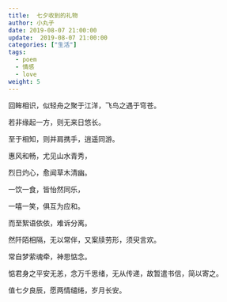 ```yaml
---
title:  七夕收到的礼物
author: 小丸子
date: 2019-08-07 21:00:00
update:  2019-08-07 21:00:00
categories: ["生活"]
tags: 
  - poem
  - 情感 
  - love
weight: 5
---
```



回眸相识，似轻舟之聚于江洋，飞鸟之遇于穹苍。

若非缘起一方，则无来日悠长。

至于相知，则并肩携手，逍遥同游。

惠风和畅，尤见山水青秀，

烈日灼心，愈闻草木清幽。

一饮一食，皆怡然同乐，

一嘻一笑，俱互为应和。

而至絮语依依，难诉分离。

然阡陌相隔，无以常伴，又案牍劳形，须臾言欢。

常自梦萦魂牵，神思惦念。

惦君身之平安无恙，念万千思绪，无从传递，故暂遣书信，简以寄之。

值七夕良辰，愿两情缱绻，岁月长安。


